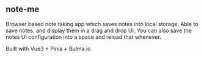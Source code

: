 ## note-me

Browser based note taking app which saves notes into local storage.
Able to save notes, and display them in a drag and drop UI. You can also save the notes UI configuration
into a space and reload that whenever.

 Built with Vue3 + Pinia + Bulma.io
